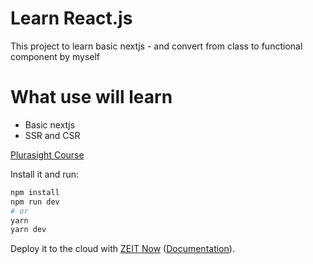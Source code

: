 # Learn React.js

This project to learn basic nextjs - and convert from class to functional component by myself

# What use will learn

- Basic nextjs
- SSR and CSR

[Plurasight Course](https://app.pluralsight.com/courses/58da3797-c276-4cdb-90bc-e32eba133d6a/table-of-contents)

Install it and run:

```bash
npm install
npm run dev
# or
yarn
yarn dev
```

Deploy it to the cloud with [ZEIT Now](https://zeit.co/new?filter=next.js&utm_source=github&utm_medium=readme&utm_campaign=next-example) ([Documentation](https://nextjs.org/docs/deployment)).
